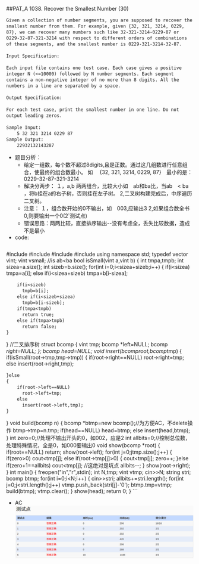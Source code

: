 ##PAT_A 1038. Recover the Smallest Number (30)

	Given a collection of number segments, you are supposed to recover the smallest number from them. For example, given {32, 321, 3214, 0229, 87}, we can recover many numbers such like 32-321-3214-0229-87 or 0229-32-87-321-3214 with respect to different orders of combinations of these segments, and the smallest number is 0229-321-3214-32-87.

	Input Specification:

	Each input file contains one test case. Each case gives a positive integer N (<=10000) followed by N number segments. Each segment contains a non-negative integer of no more than 8 digits. All the numbers in a line are separated by a space.

	Output Specification:

	For each test case, print the smallest number in one line. Do not output leading zeros.

	Sample Input:
		5 32 321 3214 0229 87
	Sample Output:
		22932132143287

- 题目分析：
	- 给定一组数，每个数不超过8digits,且是正数。通过这几组数进行任意组合，使最终的组合数最小。
			如　 {32, 321, 3214, 0229, 87}　最小的是：0229-32-87-321-3214
	- 解决分两步：
			１，a,b 两两组合，比较大小如　ab和ba比，当ab　< ba ，将b挂在a的右子树，否则挂在左子树。
			2,二叉树构建完成后，中序遍历二叉树。
	- 注意：
			１，组合数开始的0不输出，如　003,应输出3
			2,如果组合数全书0,则要输出一个0(2`测试点)
	- 错误思路：两两比较，直接排序输出--没有考虑全，丢失比较数据，造成不是最小
- code:
	```c++
#include<iostream>
#include<cstdio>
#include<cstdlib>
#include<vector>
using namespace std;
typedef vector<int> vint;
vint vsmall;
//is ab<ba
bool isSmall(vint a,vint b)
{
	int tmpa,tmpb;
	int sizea=a.size();
	int sizeb=b.size();
	for(int i=0;i<sizea+sizeb;i++)
	{
		if(i<sizea)
		  tmpa=a[i];
		else if(i<sizea+sizeb)
		  tmpa=b[i-sizea];

		if(i<sizeb)
		  tmpb=b[i];
		else if(i<sizeb+sizea)
		  tmpb=b[i-sizeb];
		if(tmpa<tmpb)
		  return true;
		else if(tmpa>tmpb)
		  return false;
	}
}
//二叉排序树
struct  bcomp
{
	vint tmp;
	bcomp *left=NULL;
	bcomp *right=NULL;
};
bcomp *head=NULL;
void insert(bcomp*root,bcomp*tmp)
{
	if(isSmall(root->tmp,tmp->tmp))
	{
		if(root->right==NULL)
		  root->right=tmp;
		else
		  insert(root->right,tmp);

	}else
	{
		if(root->left==NULL)
		  root->left=tmp;
		else
		  insert(root->left,tmp);
	}
}
void build(bcomp n)
{
	bcomp *btmp=new bcomp();//为方便AC，不delete操作
	btmp->tmp=n.tmp;
	if(head==NULL)
		head=btmp;
	else
		insert(head,btmp);
}
int zero=0;//处理不输出开头的0，如002，应是2
int allbits=0;//控制总位数，处理特殊情况，全是0，如000要输出0
void show(bcomp *root)
{
	if(root==NULL)
		return;
	show(root->left);
	for(int j=0;j<root->tmp.size();j++)
	{
		if(zero>0)
		  cout<<root->tmp[j];
		else if(root->tmp[j]>0)
		{
		  cout<<root->tmp[j];
		  zero++;
		}else if(zero+1==allbits)
		  cout<<root->tmp[j];
		//这绝对是坑点
		allbits--;
	}
	show(root->right);
}
int main()
{
	freopen("in","r",stdin);
	int N,tmp;
	vint vtmp;
	cin>>N;
	string stri;
	bcomp btmp;
	for(int i=0;i<N;i++)
	{
		cin>>stri;
		allbits+=stri.length();
		for(int j=0;j<stri.length();j++)
			vtmp.push_back(stri[j]-'0');
		btmp.tmp=vtmp;
		build(btmp);
		vtmp.clear();
	}
	show(head);
	return 0;
}
	```
- AC
![adf](./pat_a1038.png)

